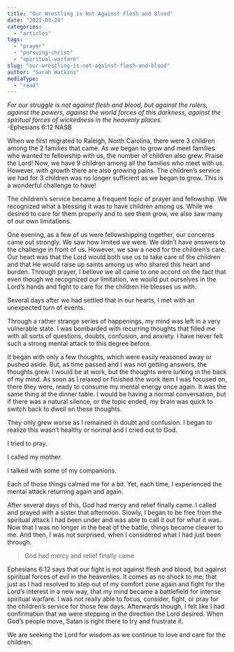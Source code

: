 ```yaml
---
title: "Our Wrestling is Not Against Flesh and Blood"
date: "2021-03-24"
categories: 
  - "articles"
tags: 
  - "prayer"
  - "pursuing-christ"
  - "spiritual-warfare"
slug: "our-wrestling-is-not-against-flesh-and-blood"
author: "Sarah Watkins"
mediaType: 
  - "read"
---
```


_For our struggle is not against flesh and blood, but against the rulers, against the powers, against the world forces of this darkness, against the spiritual forces of wickedness in the heavenly places._  
\-Ephesians 6:12 NASB

When we first migrated to Raleigh, North Carolina, there were 3 children among the 2 families that came. As we began to grow and meet families who wanted to fellowship with us, the number of children also grew. Praise the Lord! Now, we have 9 children among all the families who meet with us. However, with growth there are also growing pains. The children’s service we had for 3 children was no longer sufficient as we began to grow. This is a wonderful challenge to have!

The children’s service became a frequent topic of prayer and fellowship. We recognized what a blessing it was to have children among us. While we desired to care for them properly and to see them grow, we also saw many of our own limitations.

One evening, as a few of us were fellowshipping together, our concerns came out strongly. We saw how limited we were. We didn’t have answers to the challenge in front of us. However, we saw a need for the children’s care. Our heart was that the Lord would both use us to take care of the children and that He would raise up saints among us who shared this heart and burden. Through prayer, I believe we all came to one accord on the fact that even though we recognized our limitation, we would put ourselves in the Lord’s hands and fight to care for the children He blesses us with.

Several days after we had settled that in our hearts, I met with an unexpected turn of events.

Through a rather strange series of happenings, my mind was left in a very vulnerable state. I was bombarded with recurring thoughts that filled me with all sorts of questions, doubts, confusion, and anxiety. I have never felt such a strong mental attack to this degree before.

It began with only a few thoughts, which were easily reasoned away or pushed aside. But, as time passed and I was not getting answers, the thoughts grew. I would be at work, but the thoughts were lurking in the back of my mind. As soon as I relaxed or finished the work item I was focused on, there they were, ready to consume my mental energy once again. It was the same thing at the dinner table. I would be having a normal conversation, but if there was a natural silence, or the topic ended, my brain was quick to switch back to dwell on these thoughts.

They only grew worse as I remained in doubt and confusion. I began to realize this wasn’t healthy or normal and I cried out to God. 

I tried to pray. 

I called my mother. 

I talked with some of my companions. 

Each of those things calmed me for a bit. Yet, each time, I experienced the mental attack returning again and again.

After several days of this, God had mercy and relief finally came. I called and prayed with a sister that afternoon. Slowly, I began to be free from the spiritual attack I had been under and was able to call it out for what it was. Now that I was no longer in the heat of the battle, things became clearer to me. And then, I was not surprised, when I considered what I had just been through.

> God had mercy and relief finally came

Ephesians 6:12 says that our fight is not against flesh and blood, but against spiritual forces of evil in the heavenlies. It comes as no shock to me, that just as I had resolved to step out of my comfort zone again and fight for the Lord’s interest in a new way, that my mind became a battlefield for intense spiritual warfare. I was not really able to focus, consider, fight, or pray for the children’s service for those few days. Afterwards though, I felt like I had confirmation that we were stepping in the direction the Lord desired. When God’s people move, Satan is right there to try and frustrate it.

We are seeking the Lord for wisdom as we continue to love and care for the children.
